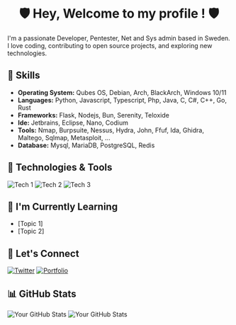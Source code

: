 <h1 align="center">🛡️ Hey,  Welcome to my profile ! 🛡️</h1>

I'm a passionate Developer, Pentester, Net and Sys admin based in Sweden. I love coding, contributing to open source projects, and exploring new technologies.

## 🚀 Skills

- **Operating System:** Qubes OS, Debian, Arch, BlackArch, Windows 10/11
- **Languages:** Python, Javascript, Typescript, Php, Java, C, C#, C++, Go, Rust
- **Frameworks:** Flask, Nodejs, Bun, Serenity, Teloxide
- **Ide:** Jetbrains, Eclipse, Nano, Codium
- **Tools:** Nmap, Burpsuite, Nessus, Hydra, John, Ffuf, Ida, Ghidra, Maltego, Sqlmap, Metasploit, ...
- **Database:** Mysql, MariaDB, PostgreSQL, Redis

## 🔧 Technologies & Tools

![Tech 1](https://img.shields.io/badge/-Tech1-333333?style=flat&logo=tech1)
![Tech 2](https://img.shields.io/badge/-Tech2-333333?style=flat&logo=tech2)
![Tech 3](https://img.shields.io/badge/-Tech3-333333?style=flat&logo=tech3)

## 🌱 I'm Currently Learning

- [Topic 1]
- [Topic 2]

## 👯‍ Let's Connect

[![Twitter](https://img.shields.io/badge/-Twitter-1DA1F2?style=flat-square&logo=twitter&logoColor=white)](https://twitter.com/XaynerSX)
[![Portfolio](https://img.shields.io/badge/-Portfolio-black?style=flat-square&logo=github&logoColor=white)](https://github.com/XaynerSX)

## 📊 GitHub Stats

![Your GitHub Stats](https://github-readme-stats.vercel.app/api?username=XaynerSX&show_icons=false&theme=dark")
![Your GitHub Stats](https://github-readme-streak-stats.herokuapp.com/?user=XaynerSX&theme=dark&hide_border=false&stroke=0000&background=0D1117&ring=FFFFFF&fire=e6b800&currStreakLabel=FFFFFF)
